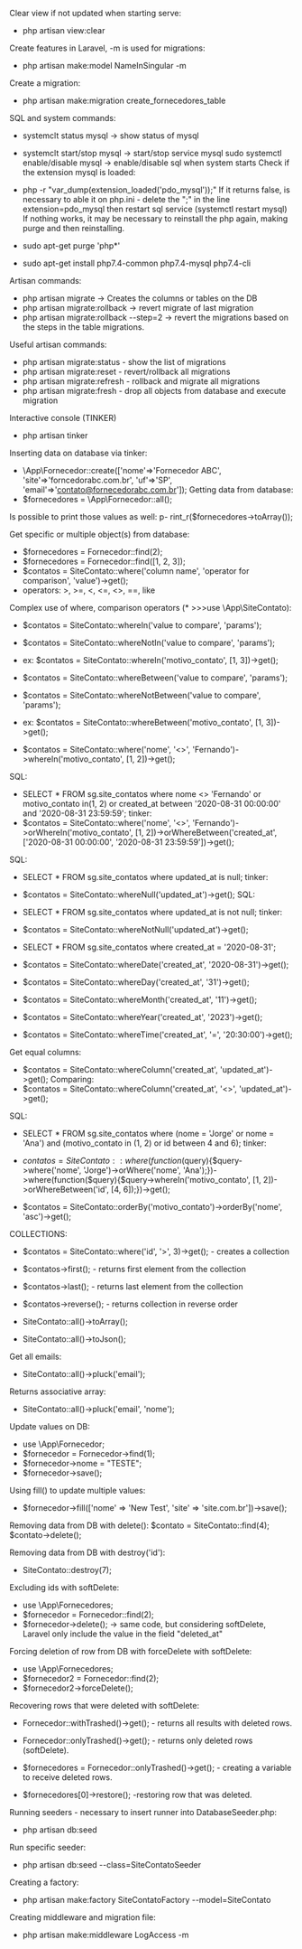 Clear view if not updated when starting serve:
- php artisan view:clear

Create features in Laravel, -m is used for migrations:
- php artisan make:model NameInSingular -m

Create a migration:
- php artisan make:migration create_fornecedores_table

SQL and system commands:

- systemclt status mysql -> show status of mysql
- systemclt start/stop mysql -> start/stop service mysql
sudo systemctl enable/disable mysql -> enable/disable sql when system starts
Check if the extension mysql is loaded:

- php -r "var_dump(extension_loaded('pdo_mysql'));"
If it returns false, is necessary to able it on php.ini - delete the ";" in the line extension=pdo_mysql then restart sql service (systemctl restart mysql) If nothing works, it may be necessary to reinstall the php again, making purge and then reinstalling.

- sudo apt-get purge 'php*'
- sudo apt-get install php7.4-common php7.4-mysql php7.4-cli

Artisan commands:

- php artisan migrate -> Creates the columns or tables on the DB
- php artisan migrate:rollback -> revert migrate of last migration
- php artisan migrate:rollback --step=2 -> revert the migrations based on the steps in the table migrations.

Useful artisan commands:

- php artisan migrate:status  - show the list of migrations
- php artisan migrate:reset   - revert/rollback all migrations
- php artisan migrate:refresh - rollback and migrate all migrations
- php artisan migrate:fresh   - drop all objects from database and execute migration

Interactive console (TINKER)

- php artisan tinker

Inserting data on database via tinker:
- \App\Fornecedor::create(['nome'=>'Fornecedor ABC', 'site'=>'forncedorabc.com.br', 'uf'=>'SP', 'email'=>'contato@fornecedorabc.com.br']);
Getting data from database:
- $fornecedores = \App\Fornecedor::all();


Is possible to print those values as well:
p- rint_r($fornecedores->toArray());


Get specific or multiple object(s) from database:
- $fornecedores = Fornecedor::find(2);
- $fornecedores = Fornecedor::find([1, 2, 3]);
- $contatos = SiteContato::where('column name', 'operator for comparison', 'value')->get();
- operators: >, >=, <, <=, <>, ==, like

Complex use of where, comparison operators (* >>>use \App\SiteContato):
- $contatos = SiteContato::whereIn('value to compare', 'params');
- $contatos = SiteContato::whereNotIn('value to compare', 'params');
- ex: $contatos = SiteContato::whereIn('motivo_contato', [1, 3])->get();

- $contatos = SiteContato::whereBetween('value to compare', 'params');
- $contatos = SiteContato::whereNotBetween('value to compare', 'params');
- ex: $contatos = SiteContato::whereBetween('motivo_contato', [1, 3])->get();

- $contatos = SiteContato::where('nome', '<>', 'Fernando')->whereIn('motivo_contato', [1, 2])->get();

SQL:
- SELECT * FROM sg.site_contatos where nome <> 'Fernando' or motivo_contato in(1, 2) or created_at between '2020-08-31 00:00:00' and '2020-08-31 23:59:59';
tinker:
- $contatos = SiteContato::where('nome', '<>', 'Fernando')->orWhereIn('motivo_contato', [1, 2])->orWhereBetween('created_at', ['2020-08-31 00:00:00', '2020-08-31 23:59:59'])->get();

SQL:
- SELECT * FROM sg.site_contatos where updated_at is null;
tinker:
- $contatos = SiteContato::whereNull('updated_at')->get();
SQL:
- SELECT * FROM sg.site_contatos where updated_at is not null;
tinker:
- $contatos = SiteContato::whereNotNull('updated_at')->get();


- SELECT * FROM sg.site_contatos where created_at = '2020-08-31';
- $contatos = SiteContato::whereDate('created_at', '2020-08-31')->get();
- $contatos = SiteContato::whereDay('created_at', '31')->get();
- $contatos = SiteContato::whereMonth('created_at', '11')->get();
- $contatos = SiteContato::whereYear('created_at', '2023')->get();
- $contatos = SiteContato::whereTime('created_at', '=', '20:30:00')->get();

Get equal columns:
- $contatos = SiteContato::whereColumn('created_at', 'updated_at')->get();
Comparing:
- $contatos = SiteContato::whereColumn('created_at', '<>', 'updated_at')->get();

SQL:
- SELECT * FROM sg.site_contatos where (nome = 'Jorge' or nome = 'Ana') and (motivo_contato in (1, 2) or id between 4 and 6);
tinker:
- $contatos = SiteContato::where(function($query){$query->where('nome', 'Jorge')->orWhere('nome', 'Ana');})->where(function($query){$query->whereIn('motivo_contato', [1, 2])->orWhereBetween('id', [4, 6]);})->get();


- $contatos = SiteContato::orderBy('motivo_contato')->orderBy('nome', 'asc')->get();


COLLECTIONS:

- $contatos = SiteContato::where('id', '>', 3)->get(); - creates a collection
- $contatos->first(); - returns first element from the collection
- $contatos->last(); - returns last element from the collection
- $contatos->reverse(); - returns collection in reverse order


- SiteContato::all()->toArray();
- SiteContato::all()->toJson();

Get all emails:
- SiteContato::all()->pluck('email');

Returns associative array:
- SiteContato::all()->pluck('email', 'nome');

Update values on DB:
- use \App\Fornecedor;
- $fornecedor = Fornecedor->find(1);
- $fornecedor->nome = "TESTE";
- $fornecedor->save();

Using fill() to update multiple values:
- $fornecedor->fill(['nome' => 'New Test', 'site' => 'site.com.br'])->save();

Removing data from DB with delete():
$contato = SiteContato::find(4);
$contato->delete();

Removing data from DB with destroy('id'):
- SiteContato::destroy(7);

Excluding ids with softDelete:
- use \App\Fornecedores;
- $fornecedor = Fornecedor::find(2);
- $fornecedor->delete(); -> same code, but considering softDelete, Laravel only include the value in the field "deleted_at"

Forcing deletion of row from DB with forceDelete with softDelete:
- use \App\Fornecedores;
- $fornecedor2 = Fornecedor::find(2);
- $fornecedor2->forceDelete();

Recovering rows that were deleted with softDelete:
- Fornecedor::withTrashed()->get(); - returns all results with deleted rows.
- Fornecedor::onlyTrashed()->get(); - returns only deleted rows (softDelete).

- $fornecedores = Fornecedor::onlyTrashed()->get(); - creating a variable to receive deleted rows.
- $fornecedores[0]->restore(); -restoring row that was deleted.

Running seeders - necessary to insert runner into DatabaseSeeder.php:
- php artisan db:seed

Run specific seeder:
- php artisan db:seed --class=SiteContatoSeeder

Creating a factory:
- php artisan make:factory SiteContatoFactory --model=SiteContato

Creating middleware and migration file:
- php artisan make:middleware LogAccess -m